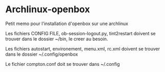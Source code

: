 # Archlinux-openbox
Petit memo pour l'installation d'openbox sur une archlinux

Les fichiers CONFIG FILE, ob-session-logout.py, tint2restart doivent se trouver dans le dossier ~/bin, le creer au besoin.

Les fichiers autostart, environement, menu.xml, rc.xml doivent se trouver dans le dossier ~/.config/openbox

Le fichier compton.conf doit se trouver dans ~/.config



